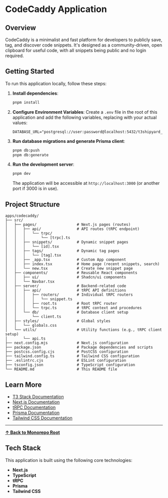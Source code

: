 # CodeCaddy Application

## Overview

CodeCaddy is a minimalist and fast platform for developers to publicly save, tag, and discover code snippets. It's designed as a community-driven, open clipboard for useful code, with all snippets being public and no login required.

## Getting Started

To run this application locally, follow these steps:

1. **Install dependencies**:

   ```bash
   pnpm install
   ```

2. **Configure Environment Variables**: Create a `.env` file in the root of this application and add the following variables, replacing with your actual values:

   ```
   DATABASE_URL="postgresql://user:password@localhost:5432/t3shipyard_codecaddy"
   ```

3. **Run database migrations and generate Prisma client**:

   ```bash
   pnpm db:push
   pnpm db:generate
   ```

4. **Run the development server**:

   ```bash
   pnpm dev
   ```

   The application will be accessible at `http://localhost:3000` (or another port if 3000 is in use).

## Project Structure

```
apps/codecaddy/
├── src/
│   ├── pages/                  # Next.js pages (routes)
│   │   ├── api/                # API routes (tRPC endpoint)
│   │   │   └── trpc/
│   │   │       └── [trpc].ts
│   │   ├── snippets/           # Dynamic snippet pages
│   │   │   └── [id].tsx
│   │   ├── tags/               # Dynamic tag pages
│   │   │   └── [tag].tsx
│   │   ├── _app.tsx            # Custom App component
│   │   ├── index.tsx           # Home page (recent snippets, search)
│   │   └── new.tsx             # Create new snippet page
│   ├── components/             # Reusable React components
│   │   ├── ui/                 # Shadcn/ui components
│   │   └── Navbar.tsx
│   ├── server/                 # Backend-related code
│   │   ├── api/                # tRPC API definitions
│   │   │   ├── routers/        # Individual tRPC routers
│   │   │   │   └── snippet.ts
│   │   │   ├── root.ts         # Root tRPC router
│   │   │   └── trpc.ts         # tRPC context and procedures
│   │   └── db/                 # Database client setup
│   │       └── client.ts
│   ├── styles/                 # Global styles
│   │   └── globals.css
│   └── utils/                  # Utility functions (e.g., tRPC client setup)
│       └── api.ts
├── next.config.mjs             # Next.js configuration
├── package.json                # Package dependencies and scripts
├── postcss.config.cjs          # PostCSS configuration
├── tailwind.config.ts          # Tailwind CSS configuration
├── .eslintrc.cjs               # ESLint configuration
├── tsconfig.json               # TypeScript configuration
└── README.md                   # This README file
```

## Learn More

- [T3 Stack Documentation](https://create.t3.gg/)
- [Next.js Documentation](https://nextjs.org/docs)
- [tRPC Documentation](https://trpc.io/docs)
- [Prisma Documentation](https://www.prisma.io/docs)
- [Tailwind CSS Documentation](https://tailwindcss.com/docs)

---

**[&#8593; Back to Monorepo Root](https://github.com/dunamismax/t3-shipyard?tab=readme-ov-file#projects-overview)**

## Tech Stack

This application is built using the following core technologies:

- **Next.js**
- **TypeScript**
- **tRPC**
- **Prisma**
- **Tailwind CSS**
